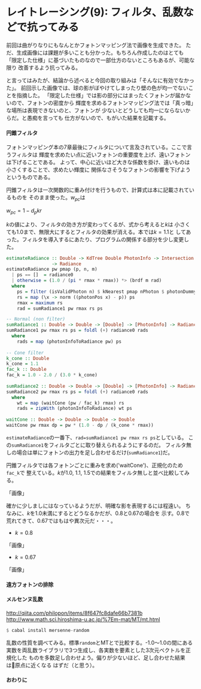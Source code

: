 # レイトレーシング(9): フィルタ、乱数などで抗ってみる

前回は曲がりなりにもなんとかフォトンマッピング法で画像を生成できた。
ただ、生成画像には課題が多いことも分かった。もちろん作成したのはとても
「限定した仕様」に基づいたものなので一部仕方のないところもあるが、可能な限り
改善するよう抗ってみる。

と言ってはみたが、結論から述べると今回の取り組みは「そんなに有効でなかった」。
前回示した画像では、球の影がぼやけてしまったり壁の色が均一でないことを指摘した。
「限定した仕様」では影の部分にはまったくフォトンが届かないので、フォトンの密度から
輝度を求めるフォトンマッピング法では「真っ暗」な場所は表現できないのと、フォトンが
少ないとどうしても均一にならないからだ。と愚痴を言っても
仕方がないので、もがいた結果を記載する。

#### 円錐フィルタ

フォトンマッピング本の7章最後にフィルタについて言及されている。ここで言うフィルタは
輝度を求めたい点に近いフォトンの重要度を上げ、遠いフォトンは下げることである。
よって、中心に近いほど大きな係数を掛け、遠いものは小さくすることで、求めたい輝度に
関係なさそうなフォトンの影響を下げようというものである。

円錐フィルタは一次関数的に重み付けを行うもので、計算式は本に記載されているものを
そのまま使った。$w_{pc}$は

$w_{pc}=1-{d_p}{kr}$

$k$の値により、フィルタの効き方が変わってくるが、式から考えると$k$は
小さくても$1.0$まで、無限大にするとフィルタの効果が消える。本では$k=1.1$と
してあった。フィルタを導入するにあたり、プログラムの関係する部分を少し変更した。

```haskell
estimateRadiance :: Double -> KdTree Double PhotonInfo -> Intersection          
                 -> Radiance                                                    
estimateRadiance pw pmap (p, n, m)                                              
  | ps == []  = radiance0                                                       
  | otherwise = (1.0 / (pi * rmax * rmax)) *> (brdf m rad)                      
  where                                                                         
    ps = filter (isValidPhoton n) $ kNearest pmap nPhoton $ photonDummy p       
    rs = map (\x -> norm ((photonPos x) - p)) ps                                
    rmax = maximum rs                                                           
    rad = sumRadiance1 pw rmax rs ps                                            

-- Normal (non filter)                                                          
sumRadiance1 :: Double -> Double -> [Double] -> [PhotonInfo] -> Radiance        
sumRadiance1 pw rmax rs ps = foldl (+) radiance0 rads                           
  where                                                                         
    rads = map (photonInfoToRadiance pw) ps                                     
                                                                                
-- Cone filter                                                                  
k_cone :: Double                                                                
k_cone = 1.1                                                                    
fac_k :: Double                                                                 
fac_k = 1.0 - 2.0 / (3.0 * k_cone)                                              
                                                                                
sumRadiance2 :: Double -> Double -> [Double] -> [PhotonInfo] -> Radiance        
sumRadiance2 pw rmax rs ps = foldl (+) radiance0 rads                           
  where                                                                         
    wt = map (waitCone (pw / fac_k) rmax) rs                                    
    rads = zipWith (photonInfoToRadiance) wt ps                                 
                                                                                
waitCone :: Double -> Double -> Double -> Double                                
waitCone pw rmax dp = pw * (1.0 - dp / (k_cone * rmax))                         
```

`estimateRadiance`の一番下、`rad=sumRadiance1 pw rmax rs ps`としている。
この`sumRadiance1`をフィルタごとに取り替えられるようにするのだ。
フィルタ無しの場合は単にフォトンの出力を足し合わせるだけ(`sumRadiance1`)だ。

円錐フィルタでは各フォトンごとに重みを求め('waitCone')、正規化のため`fac_k`で
整えている。$k$が1.0, 1.1, 1.5での結果をフィルタ無しと並べ比較してみる。

「画像」

確かに少しましにはなっているようだが、明確な影を表現するには程遠い。
ちなみに、$k$を1.0未満にするとどうなるかだが、0.8と0.67の場合を
示す。0.8で荒れてきて、0.67ではもはや異次元だ・・・。

* $k=0.8$

「画像」

* $k=0.67$

「画像」

#### 遠方フォトンの排除



#### メルセンヌ乱数


http://qiita.com/philopon/items/8f647fc8dafe66b7381b
http://www.math.sci.hiroshima-u.ac.jp/%7Em-mat/MT/mt.html


```haskell
$ cabal install mersenne-random
```

乱数の性質を調べてみる。標準`random`とMTとで比較する。-1.0〜1.0の間にある
実数を両乱数ライブラリで3つ生成し、各実数を要素とした3次元ベクトルを正規化した
ものを多数足し合わせよう。偏りが少ないほど、足し合わせた結果は原点に近くなる
はずだ（と思う）。

#### おわりに





